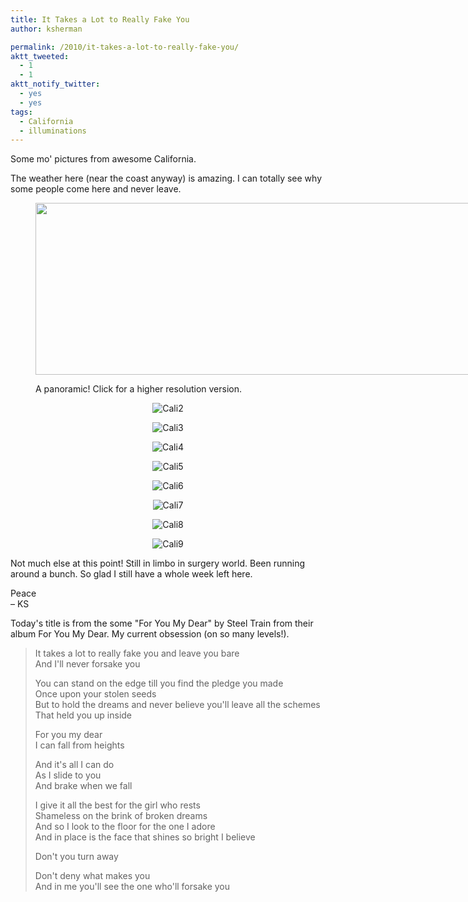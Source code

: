 ```yaml
---
title: It Takes a Lot to Really Fake You
author: ksherman

permalink: /2010/it-takes-a-lot-to-really-fake-you/
aktt_tweeted:
  - 1
  - 1
aktt_notify_twitter:
  - yes
  - yes
tags:
  - California
  - illuminations
---
```

Some mo' pictures from awesome California.

The weather here (near the coast anyway) is amazing. I can totally see why some people come here and never leave.<figure style="width: 800px;" class="wp-caption aligncenter">

[<img title="Cali1" src="https://s3-us-west-2.amazonaws.com/assets.kshermphoto.com/2010PostsImages/05-MAY/053010_Cali1.jpg" alt="" width="800" height="275" />][1]<figcaption class="wp-caption-text">A panoramic! Click for a higher resolution version. </figcaption></figure> 

<p style="text-align: center;">
  <img src="https://s3-us-west-2.amazonaws.com/assets.kshermphoto.com/2010PostsImages/05-MAY/053010_Cali2.jpg" alt="Cali2" />
</p>

<p style="text-align: center;">
  <img src="https://s3-us-west-2.amazonaws.com/assets.kshermphoto.com/2010PostsImages/05-MAY/053010_Cali3.jpg" alt="Cali3" />
</p>

<p style="text-align: center;">
  <img src="https://s3-us-west-2.amazonaws.com/assets.kshermphoto.com/2010PostsImages/05-MAY/053010_Cali4.jpg" alt="Cali4" />
</p>

<p style="text-align: center;">
  <img src="https://s3-us-west-2.amazonaws.com/assets.kshermphoto.com/2010PostsImages/05-MAY/053010_Cali5.jpg" alt="Cali5" />
</p>

<p style="text-align: center;">
  <img src="https://s3-us-west-2.amazonaws.com/assets.kshermphoto.com/2010PostsImages/05-MAY/053010_Cali6.jpg" alt="Cali6" />
</p>

<p style="text-align: center;">
  <img src="https://s3-us-west-2.amazonaws.com/assets.kshermphoto.com/2010PostsImages/05-MAY/053010_Cali7.jpg" alt="Cali7" />
</p>

<p style="text-align: center;">
  <img src="https://s3-us-west-2.amazonaws.com/assets.kshermphoto.com/2010PostsImages/05-MAY/053010_Cali8.jpg" alt="Cali8" />
</p>

<p style="text-align: center;">
  <img src="https://s3-us-west-2.amazonaws.com/assets.kshermphoto.com/2010PostsImages/05-MAY/053010_Cali9.jpg" alt="Cali9" />
</p>

Not much else at this point! Still in limbo in surgery world. Been running around a bunch. So glad I still have a whole week left here.

Peace  
– KS

Today's title is from the some "For You My Dear" by Steel Train from their album For You My Dear. My current obsession (on so many levels!).

> It takes a lot to really fake you and leave you bare  
> And I'll never forsake you
> 
> You can stand on the edge till you find the pledge you made  
> Once upon your stolen seeds  
> But to hold the dreams and never believe you'll leave all the schemes  
> That held you up inside
> 
> For you my dear  
> I can fall from heights
> 
> And it's all I can do  
> As I slide to you  
> And brake when we fall
> 
> I give it all the best for the girl who rests  
> Shameless on the brink of broken dreams  
> And so I look to the floor for the one I adore  
> And in place is the face that shines so bright I believe
> 
> Don't you turn away
> 
> Don't deny what makes you  
> And in me you'll see the one who'll forsake you

 [1]: https://s3-us-west-2.amazonaws.com/assets.kshermphoto.com/2010PostsImages/05-MAY/053010_Cali1.jpg